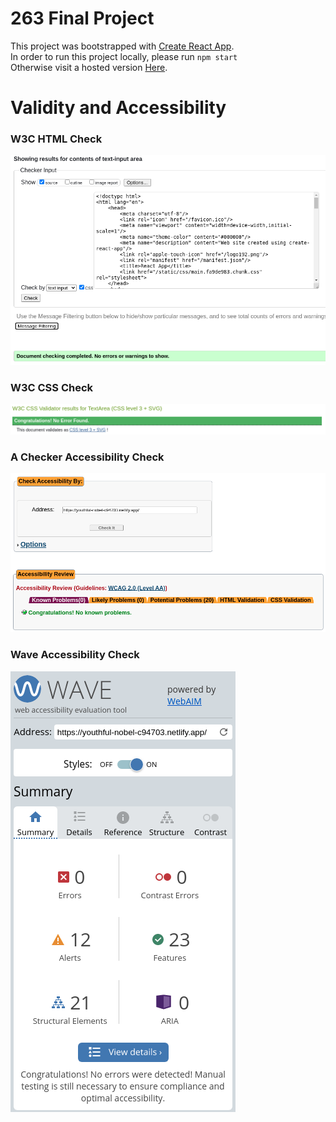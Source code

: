 # 263 Final Project

This project was bootstrapped with [Create React App](https://github.com/facebook/create-react-app).
<br/> In order to run this project locally, please run `npm start` 
<br/> Otherwise visit a hosted version [Here](https://youthful-nobel-c94703.netlify.app/).

# Validity and Accessibility
### W3C HTML Check
![Html Check](readme-resources/htmlCheck.png)

### W3C CSS Check
![CSS Check](readme-resources/CSSCheck.png)

### A Checker Accessibility Check
![A Checker Check](readme-resources/aChecker.png)

### Wave Accessibility Check
![Wave Check](readme-resources/wave.png)
